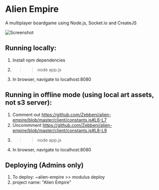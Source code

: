 # Alien Empire
A multiplayer boardgame using Node.js, Socket.io and CreateJS

![Screenshot](https://s3-us-west-2.amazonaws.com/alien-empire/github/screenshot.png "Alien Empire Screenshot")

## Running locally:
1. Install npm dependencies
2. >> node app.js
3. In browser, navigate to localhost:8080

## Running in offline mode (using local art assets, not s3 server):
1. Comment out https://github.com/Zebbeni/alien-empire/blob/master/client/constants.js#L6-L7
2. Uncommment https://github.com/Zebbeni/alien-empire/blob/master/client/constants.js#L8-L9
3. >> node app.js
4. In browser, navigate to localhost:8080

## Deploying (Admins only)
1. To deploy: ~alien-empire >> modulus deploy
2. project name: "Alien Empire"
